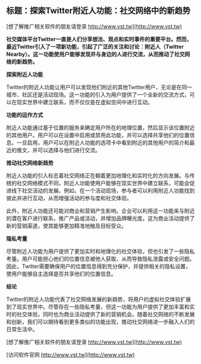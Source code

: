 ## **标题：探索Twitter附近人功能：社交网络中的新趋势**

[想了解推广相关软件的朋友请登录 http://www.vst.tw](http://www.vst.tw)

**社交媒体平台Twitter一直是人们分享想法、观点和实时事件的重要平台。然而，最近Twitter引入了一项新功能，引起了广泛的关注和讨论：附近人（Twitter Nearby）。这一功能使用户能够发现并与身边的人进行交流，从而推动了社交网络的新趋势。**

**探索附近人功能**

Twitter的附近人功能让用户可以发现他们附近的其他Twitter用户，无论是在同一城市、社区还是活动现场。这一功能的引入为用户提供了一个全新的交流方式，可以在现实世界中建立联系，而不仅仅是在虚拟空间中进行互动。

**功能的运作方式**

附近人功能通过基于位置的服务来确定用户所在的地理位置，然后显示该位置附近的其他用户。用户可以在设置中启用或禁用此功能，并可以选择共享他们的位置信息。一旦启用，用户可以在附近人功能的选项卡中看到附近的其他用户的简介和最近的推文，并可以选择与他们进行交流。

**推动社交网络新趋势**

附近人功能的引入标志着社交网络正在朝着更加地理化和实时化的方向发展。与传统的社交网络模式不同，附近人功能使用户能够在现实世界中建立联系，可能会促进线下社交活动的发展。例如，在一个活动现场，参与者可以利用附近人功能找到彼此并进行互动，从而增强活动的参与度和社交体验。

此外，附近人功能还可能对商业和营销产生影响。企业可以利用这一功能来与附近的潜在客户进行联系，推广产品或活动，并增加品牌曝光度。这为商业活动提供了新的营销渠道，使其能够更加精准地触及目标受众。

**隐私考量**

尽管附近人功能为用户提供了更加实时和地理化的社交体验，但也引发了一些隐私考量。用户可能担心他们的位置信息被他人获取，从而导致隐私泄露或安全问题。因此，Twitter需要确保用户的位置信息得到充分保护，并提供相关的隐私设置，使用户能够自主选择是否共享他们的位置信息。

**结论**

Twitter的附近人功能代表了社交网络发展的新趋势，将用户的虚拟社交体验扩展到了现实世界中。尽管存在一些隐私考量，但这一功能为用户提供了更加丰富和实时的社交体验，同时也为商业活动提供了新的营销机会。随着社交网络的不断发展和创新，我们可以期待看到更多类似的功能出现，推动社交网络进一步融入人们的日常生活中。

[想了解推广相关软件的朋友请登录 http://www.vst.tw](http://www.vst.tw)


[访问软件官网 http://www.vst.tw](http://www.vst.tw)
